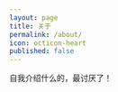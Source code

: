 ```yaml
---
layout: page
title: 关于
permalink: /about/
icon: octicon-heart
published: false
---
```

自我介绍什么的，最讨厌了！
